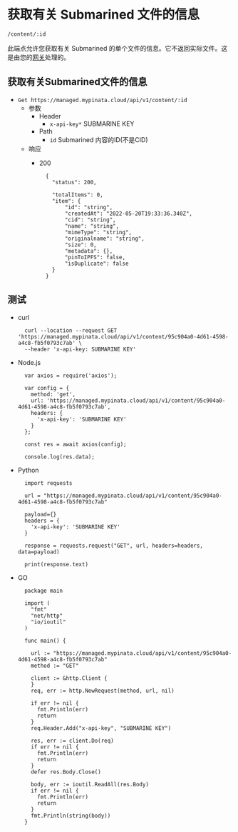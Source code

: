 # 获取有关 Submarined 文件的信息
	/content/:id
此端点允许您获取有关 Submarined 的单个文件的信息。它不返回实际文件。这是由您的[网关](https://docs.pinata.cloud/gateways)处理的。
## 获取有关Submarined文件的信息
- `Get https://managed.mypinata.cloud/api/v1/content/:id`
	- 参数
		- Header 
			- `x-api-key*`      SUBMARINE KEY
		- Path
			- `id` 		 		Submarined 内容的ID(不是CID)
	- 响应
		- 200

				{
				  "status": 200,
				
				  "totalItems": 0,
				  "item": {
				      "id": "string",
				      "createdAt": "2022-05-20T19:33:36.340Z",
				      "cid": "string",
				      "name": "string",
				      "mimeType": "string",
				      "originalname": "string",
				      "size": 0,
				      "metadata": {},
				      "pinToIPFS": false,
				      "isDuplicate": false
				  }
				}

## 测试
- curl

		curl --location --request GET 'https://managed.mypinata.cloud/api/v1/content/95c904a0-4d61-4598-a4c8-fb5f0793c7ab' \
		--header 'x-api-key: SUBMARINE KEY'
- Node.js

		var axios = require('axios');
		
		var config = {
		  method: 'get',
		  url: 'https://managed.mypinata.cloud/api/v1/content/95c904a0-4d61-4598-a4c8-fb5f0793c7ab',
		  headers: { 
		    'x-api-key': 'SUBMARINE KEY'
		  }
		};
		
		const res = await axios(config);
		
		console.log(res.data);
- Python

		import requests
		
		url = "https://managed.mypinata.cloud/api/v1/content/95c904a0-4d61-4598-a4c8-fb5f0793c7ab"
		
		payload={}
		headers = {
		  'x-api-key': 'SUBMARINE KEY'
		}
		
		response = requests.request("GET", url, headers=headers, data=payload)
		
		print(response.text)
- GO

		package main
		
		import (
		  "fmt"
		  "net/http"
		  "io/ioutil"
		)
		
		func main() {
		
		  url := "https://managed.mypinata.cloud/api/v1/content/95c904a0-4d61-4598-a4c8-fb5f0793c7ab"
		  method := "GET"
		
		  client := &http.Client {
		  }
		  req, err := http.NewRequest(method, url, nil)
		
		  if err != nil {
		    fmt.Println(err)
		    return
		  }
		  req.Header.Add("x-api-key", "SUBMARINE KEY")
		
		  res, err := client.Do(req)
		  if err != nil {
		    fmt.Println(err)
		    return
		  }
		  defer res.Body.Close()
		
		  body, err := ioutil.ReadAll(res.Body)
		  if err != nil {
		    fmt.Println(err)
		    return
		  }
		  fmt.Println(string(body))
		}
